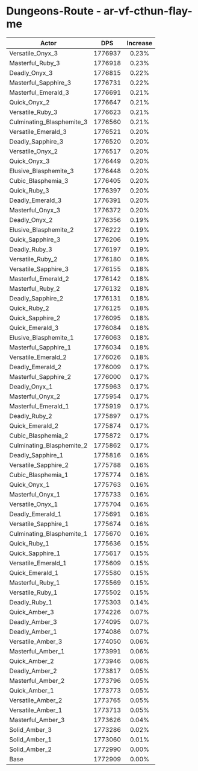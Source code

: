 # Dungeons-Route - ar-vf-cthun-flay-me
| Actor | DPS | Increase |
|---|:---:|:---:|
|Versatile_Onyx_3|1776937|0.23%|
|Masterful_Ruby_3|1776918|0.23%|
|Deadly_Onyx_3|1776815|0.22%|
|Masterful_Sapphire_3|1776731|0.22%|
|Masterful_Emerald_3|1776691|0.21%|
|Quick_Onyx_2|1776647|0.21%|
|Versatile_Ruby_3|1776623|0.21%|
|Culminating_Blasphemite_3|1776560|0.21%|
|Versatile_Emerald_3|1776521|0.20%|
|Deadly_Sapphire_3|1776520|0.20%|
|Versatile_Onyx_2|1776517|0.20%|
|Quick_Onyx_3|1776449|0.20%|
|Elusive_Blasphemite_3|1776448|0.20%|
|Cubic_Blasphemia_3|1776405|0.20%|
|Quick_Ruby_3|1776397|0.20%|
|Deadly_Emerald_3|1776391|0.20%|
|Masterful_Onyx_3|1776372|0.20%|
|Deadly_Onyx_2|1776356|0.19%|
|Elusive_Blasphemite_2|1776222|0.19%|
|Quick_Sapphire_3|1776206|0.19%|
|Deadly_Ruby_3|1776197|0.19%|
|Versatile_Ruby_2|1776180|0.18%|
|Versatile_Sapphire_3|1776155|0.18%|
|Masterful_Emerald_2|1776142|0.18%|
|Masterful_Ruby_2|1776132|0.18%|
|Deadly_Sapphire_2|1776131|0.18%|
|Quick_Ruby_2|1776125|0.18%|
|Quick_Sapphire_2|1776095|0.18%|
|Quick_Emerald_3|1776084|0.18%|
|Elusive_Blasphemite_1|1776063|0.18%|
|Masterful_Sapphire_1|1776034|0.18%|
|Versatile_Emerald_2|1776026|0.18%|
|Deadly_Emerald_2|1776009|0.17%|
|Masterful_Sapphire_2|1776000|0.17%|
|Deadly_Onyx_1|1775963|0.17%|
|Masterful_Onyx_2|1775954|0.17%|
|Masterful_Emerald_1|1775919|0.17%|
|Deadly_Ruby_2|1775897|0.17%|
|Quick_Emerald_2|1775874|0.17%|
|Cubic_Blasphemia_2|1775872|0.17%|
|Culminating_Blasphemite_2|1775862|0.17%|
|Deadly_Sapphire_1|1775816|0.16%|
|Versatile_Sapphire_2|1775788|0.16%|
|Cubic_Blasphemia_1|1775774|0.16%|
|Quick_Onyx_1|1775763|0.16%|
|Masterful_Onyx_1|1775733|0.16%|
|Versatile_Onyx_1|1775704|0.16%|
|Deadly_Emerald_1|1775691|0.16%|
|Versatile_Sapphire_1|1775674|0.16%|
|Culminating_Blasphemite_1|1775670|0.16%|
|Quick_Ruby_1|1775636|0.15%|
|Quick_Sapphire_1|1775617|0.15%|
|Versatile_Emerald_1|1775609|0.15%|
|Quick_Emerald_1|1775580|0.15%|
|Masterful_Ruby_1|1775569|0.15%|
|Versatile_Ruby_1|1775502|0.15%|
|Deadly_Ruby_1|1775303|0.14%|
|Quick_Amber_3|1774226|0.07%|
|Deadly_Amber_3|1774095|0.07%|
|Deadly_Amber_1|1774086|0.07%|
|Versatile_Amber_3|1774050|0.06%|
|Masterful_Amber_1|1773991|0.06%|
|Quick_Amber_2|1773946|0.06%|
|Deadly_Amber_2|1773817|0.05%|
|Masterful_Amber_2|1773796|0.05%|
|Quick_Amber_1|1773773|0.05%|
|Versatile_Amber_2|1773765|0.05%|
|Versatile_Amber_1|1773713|0.05%|
|Masterful_Amber_3|1773626|0.04%|
|Solid_Amber_3|1773286|0.02%|
|Solid_Amber_1|1773060|0.01%|
|Solid_Amber_2|1772990|0.00%|
|Base|1772909|0.00%|
